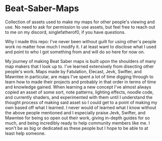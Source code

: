 # Beat-Saber-Maps
Collection of assets used to make my maps for other people's viewing and use. No need to ask for permission to use assets, but feel free to reach out to me on my discord, singlefatherof0, if you have questions.

Why I made this repo: 
I've never been without guilt for using other's people work no matter how much I modify it. I at least want to disclose what I used and point to who I got something from and will do so here for now on. 

My journey of making Beat Saber maps is built upon the shoulders of many map makers that I look up to. I've learned extensively from disecting other people's work. Maps made by Fatulation, Elecast, Jevk, Swifter, and Mawntee in particular, are maps I've spent a lot of time digging through to learn how to made their projects and probably in that order in terms of time and knowledge gained. When learning a new concept I've almost always copied an asset of some sort, note patterns, lighting effects, noodle code, and currently shaders, and experimented with them until I understand the thought process of making said asset so I could get to a point of making my own based off what I learned. I never would of learned what I know without the above people mentioned and I especially praise Jevk, Swifter, and Mawntee for being so open out their work, giving in-depth guides for so much, and being incredibly ready to help community members like me. I won't be as big or dedicated as these people but I hope to be able to at least help someone.
